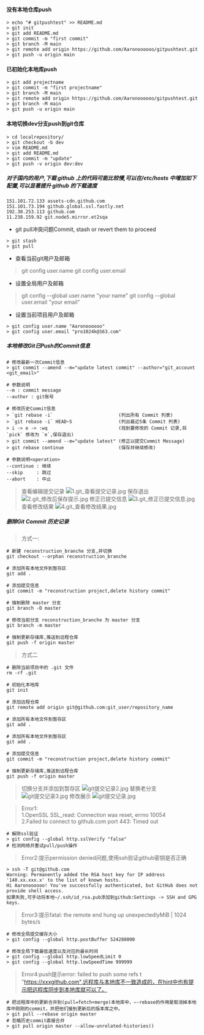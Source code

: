#### 没有本地仓库push
```shell script
> echo "# gitpushtest" >> README.md
> git init
> git add README.md
> git commit -m "first commit"
> git branch -M main
> git remote add origin https://github.com/Aaronoooooo/gitpushtest.git
> git push -u origin main
```
#### 已初始化本地库push
```shell script
> git add projectname
> git commit -m "first projectname"
> git branch -M main
> git remote add origin https://github.com/Aaronoooooo/gitpushtest.git
> git branch -M main
> git push -u origin main
```
#### 本地切换dev分支push到git仓库
```shell script
> cd localrepository/
> git checkout -b dev
> vim README.md
> git add README.md
> git commit -m "update"
> git push -v origin dev:dev
```
##### 对于国内的用户,下载 github 上的代码可能比较慢,可以在/etc/hosts 中增加如下配置,可以显著提升 github 的下载速度
```shell script
151.101.72.133 assets-cdn.github.com
151.101.73.194 github.global.ssl.fastly.net
192.30.253.113 github.com
11.238.159.92 git.node5.mirror.et2sqa
```

- git pull冲突问题Commit, stash or revert them to proceed
```shell script
> git stash
> git pull
```
- 查看当前git用户及邮箱
> git config user.name
> git config user.email

- 设置全局用户及邮箱
> git config --global user.name "your name"
> git config --global user.email "your email"

- 设置当前项目用户及邮箱
```shell script
> git config user.name "Aaronoooooo"
> git config user.email "pro1024k@163.com"
```

##### 本地修改Git已Push的Commit信息
```shell script
# 修改最新一次Commit信息
> git commit --amend --m="update latest commit" --author="git_account <git_email>"

# 参数说明
--m : commit message
--author : git账号

# 修改历史Commit信息
> `git rebase -i`                        (列出所有 Commit 列表)
> `git rebase -i` HEAD~5                 (列出最近5条 Commit 列表)
> i -> e -> :wq                          (找到要修改的 Commit 记录,将`pick` 修改为 `e`,保存退出)
> git commit --amend --m="update latest" (修正以提交Commit Message)
> git rebase continue                    (保存并继续修改)

# 参数说明<operation>
--continue : 继续
--skip     : 跳过
--abort    : 中止
```
> 查看编辑提交记录
![1.git_查看提交记录.jpg](http://ww1.sinaimg.cn/large/c9d5eefcgy1gpbcfo15txj20o004i74n.jpg)
> 保存退出
![2.git_修改后保存提示.jpg](http://ww1.sinaimg.cn/large/c9d5eefcgy1gpbcn97gg1j21ev0770th.jpg)
> 修正已提交信息
![3.git_修正已提交信息.jpg](http://ww1.sinaimg.cn/large/c9d5eefcgy1gpbceev41qj20ql084jsj.jpg)
> 查看修改结果
![4.git_查看修改结果.jpg](http://ww1.sinaimg.cn/large/c9d5eefcgy1gpbceetbarj20n3052wew.jpg)

##### 删除Git Commit 历史记录
> 方式一:
```shell script
# 新建 reconstruction_branche 分支,并切换
git checkout --orphan reconstruction_branche

# 添加所有本地文件到暂存区
git add .

# 添加提交信息
git commit -m "reconstruction project,delete history commit"

# 强制删除 master 分支
git branch -D master

# 修改当前分支 reconstruction_branche 为 master 分支
git branch -m master

# 强制更新存储库,推送到远程仓库
git push -f origin master

```

> 方式二
```shell script
# 删除当前项目中的 .git 文件
rm -rf .git

# 初始化本地库
git init 

# 添加远程仓库
git remote add origin git@github.com:git_user/repository_name

# 添加所有本地文件到暂存区
git add .

# 添加所有本地文件到暂存区
git add .

# 添加提交信息
git commit -m "reconstruction project,delete history commit"

# 强制更新存储库,推送到远程仓库
git push -f origin master
```
> 切换分支并添加到暂存区
![git提交记录2.jpg](http://ww1.sinaimg.cn/large/c9d5eefcgy1gpdhz5np4ej20xp0fz0w7.jpg)
> 替换老分支
![git提交记录3.jpg](http://ww1.sinaimg.cn/large/c9d5eefcgy1gpdhz5noksj20x208ymza.jpg)
> 修改展示
![git提交记录.jpg](http://ww1.sinaimg.cn/large/c9d5eefcgy1gpdhz5m4qgj20ri0cb3zz.jpg)

>Error1:  
1.OpenSSL SSL_read: Connection was reset, errno 10054  
2.Failed to connect to github.com port 443: Timed out

```shell script
# 解除ssl验证
> git config --global http.sslVerify "false" 
# 检测网络并重试pull/push操作
```


>Error2:提示permission denied问题,使用ssh验证github密钥是否正确
```shell script
> ssh -T git@github.com
Warning: Permanently added the RSA host key for IP address '140.xx.xxx.x' to the list of known hosts.
Hi Aaronoooooo! You've successfully authenticated, but GitHub does not provide shell access.
如果失败,可手动将本地~/.ssh/id_rsa.pub添加到github:Settings -> SSH and GPG keys.
```

>Error3:提示fatal: the remote end hung up unexpectedlyMiB | 1024 bytes/s
```shell script
# 修改全局提交缓存大小
> git config --global http.postBuffer 524288000
 
# 修改全局下载最低速度以及对应的最长时间
> git config --global http.lowSpeedLimit 0
> git config --global http.lowSpeedTime 999999
```

>Error4:push提示error: failed to push some refs t "https://xxxgithub.com",远程库与本地库不一致造成的，在hint中也有提示把远程库同步到本地库就可以了。
```shell script
# 把远程库中的更新合并到(pull=fetch+merge)本地库中，–-rebase的作用是取消掉本地库中刚刚的commit，并把他们接到更新后的版本库之中。
> git pull --rebase origin master
# 忽略历史commit直接合并
> git pull origin master --allow-unrelated-histories()
```
  


